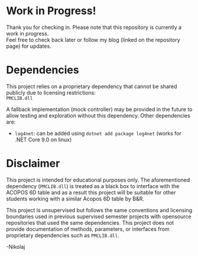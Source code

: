 # Work in Progress!
Thank you for checking in. Please note that this repository is currently a work in progress.\
Feel free to check back later or follow my blog (linked on the repository page) for updates.

# Dependencies
This project relies on a proprietary dependency that cannot be shared publicly due to licensing restrictions:\
`PMCLIB.dll`

A fallback implementation (mock controller) may be provided in the future to allow testing and exploration without this dependency. Other dependencies are:
- `log4net`: can be added using `dotnet add package log4net` (works for .NET Core 9.0 on linux)


# Disclaimer
This project is intended for educational purposes only. The aforementioned dependency (`PMCLIB.dll`) is treated as a black box to interface with the ACOPOS 6D table and as a result this project will be suitable for other students working with a similar Acopos 6D table by B\&R.

This project is unsupervised but follows the same conventions and licensing boundaries used in previous supervised semester projects with opensource repositories that used the same dependencies. This project does not provide documentation of methods, parameters, or interfaces from proprietary dependencies such as `PMCLIB.dll`.



-Nikolaj
